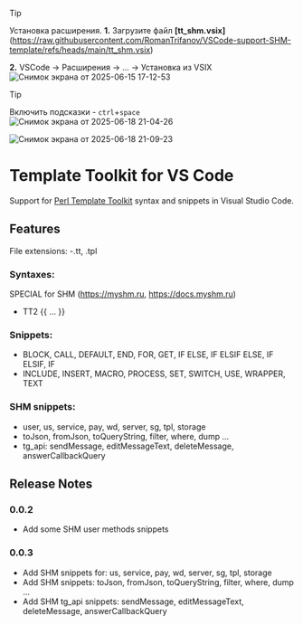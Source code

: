 > [!TIP]
> Установка расширения.
>**1.** Загрузите файл **[tt_shm.vsix]** (https://raw.githubusercontent.com/RomanTrifanov/VSCode-support-SHM-template/refs/heads/main/tt_shm.vsix)
>
>**2.** VSCode -> Расширения -> ... -> Установка из VSIX
![Снимок экрана от 2025-06-15 17-12-53](https://github.com/user-attachments/assets/c3b24044-4ce6-4775-a90b-babe9ba87a51)

> [!TIP]
>Включить подсказки - `ctrl`+`space`
![Снимок экрана от 2025-06-18 21-04-26](https://github.com/user-attachments/assets/d54bef9d-8166-484c-9de9-649357c379c7)

![Снимок экрана от 2025-06-18 21-09-23](https://github.com/user-attachments/assets/9f22f76e-4324-4af0-a3fa-f8b22f29f47a)


# Template Toolkit for VS Code

Support for [Perl Template Toolkit](http://www.template-toolkit.org/index.html) syntax and snippets in Visual Studio Code.
## Features
File extensions:
-.tt, .tpl

### Syntaxes:
SPECIAL for SHM (https://myshm.ru, https://docs.myshm.ru)
- TT2 {{ ... }}

### Snippets:
- BLOCK, CALL, DEFAULT, END, FOR, GET, IF ELSE, IF ELSIF ELSE, IF ELSIF, IF
- INCLUDE, INSERT, MACRO, PROCESS, SET, SWITCH, USE, WRAPPER, TEXT

### SHM snippets:
- user, us, service, pay, wd, server, sg, tpl, storage
- toJson, fromJson, toQueryString, filter, where, dump ...
- tg_api: sendMessage, editMessageText, deleteMessage, answerCallbackQuery

## Release Notes

### 0.0.2
- Add some SHM user methods snippets

### 0.0.3
- Add SHM snippets for: us, service, pay, wd, server, sg, tpl, storage
- Add SHM snippets: toJson, fromJson, toQueryString, filter, where, dump ...
- Add SHM tg_api snippets: sendMessage, editMessageText, deleteMessage, answerCallbackQuery
